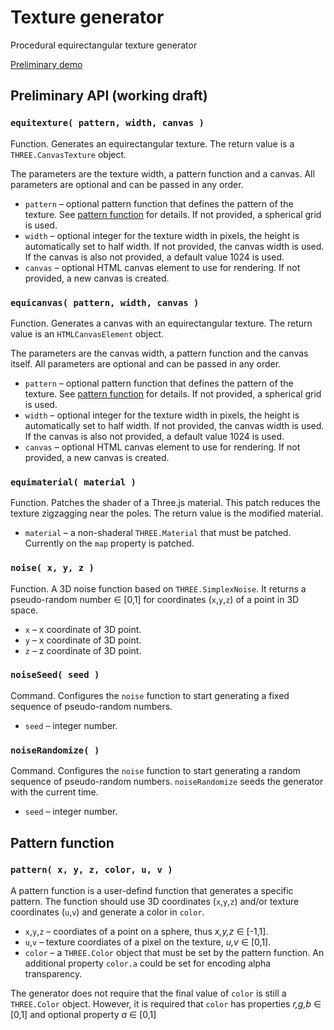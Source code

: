 # Texture generator
Procedural equirectangular texture generator

[Preliminary demo](https://boytchev.github.io/texture-generator/examples/proof-of-concept.html)


## Preliminary API (working draft)

### `equitexture( pattern, width, canvas )`

Function. Generates an equirectangular texture. The return value is a
`THREE.CanvasTexture` object.

The parameters are the texture width, a pattern function and a canvas. All
parameters are optional and can be passed in any order.

* `pattern` &ndash; optional pattern function that defines the pattern of the texture.
See [pattern function](#pattern-function) for details. If not provided, a spherical
grid is used.
* `width` &ndash; optional integer for the texture width in pixels, the height
is automatically set to half width. If not provided, the canvas width is used.
If the canvas is also not provided, a default value 1024 is used.
* `canvas` &ndash; optional HTML canvas element to use for rendering. If not
provided, a new canvas is created.

### `equicanvas( pattern, width, canvas )`

Function. Generates a canvas with an equirectangular texture. The return value
is an `HTMLCanvasElement` object.

The parameters are the canvas width, a pattern function and the canvas itself. All
parameters are optional and can be passed in any order.

* `pattern` &ndash; optional pattern function that defines the pattern of the texture.
See [pattern function](#pattern-function) for details. If not provided, a spherical
grid is used.
* `width` &ndash; optional integer for the texture width in pixels, the height
is automatically set to half width. If not provided, the canvas width is used.
If the canvas is also not provided, a default value 1024 is used.
* `canvas` &ndash; optional HTML canvas element to use for rendering. If not
provided, a new canvas is created.

### `equimaterial( material )`

Function. Patches the shader of a Three.js material. This patch reduces the
texture zigzagging near the poles. The return value is the modified material.

* `material` &ndash; a non-shaderal `THREE.Material` that must be patched.
Currently on the `map` property is patched.

### `noise( x, y, z )`

Function. A 3D noise function based on `THREE.SimplexNoise`. It returns a pseudo-random
number &#x2208; [0,1] for coordinates (`x`,`y`,`z`) of a point in 3D space.

* `x` &ndash; x coordinate of 3D point.
* `y` &ndash; x coordinate of 3D point.
* `z` &ndash; z coordinate of 3D point.

### `noiseSeed( seed )`

Command. Configures the `noise` function to start generating a fixed sequence of
pseudo-random numbers.

* `seed` &ndash; integer number.

### `noiseRandomize( )`

Command. Configures the `noise` function to start generating a random sequence
of pseudo-random numbers. `noiseRandomize` seeds the generator with the current
time.

* `seed` &ndash; integer number.



## Pattern function

### `pattern( x, y, z, color, u, v )`

A pattern function is a user-defind function that generates a specific pattern.
The function should use 3D coordinates (`x`,`y`,`z`) and/or texture coordinates
(`u`,`v`) and generate a color in `color`.

* `x`,`y`,`z` &ndash; coordiates of a point on a sphere, thus *x,y,z* &#x2208; [-1,1].
* `u`,`v` &ndash; texture coordiates of a pixel on the texture, *u,v* &#x2208; [0,1].
* `color` &ndash; a `THREE.Color` object that must be set by the pattern function.
An additional property `color.a` could be set for encoding alpha transparency.

The generator does not require that the final value of `color` is still a
`THREE.Color` object. However, it is required that `color` has properties
*r,g,b* &#x2208; [0,1] and optional property *a* &#x2208; [0,1]